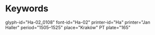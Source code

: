 # Keywords
glyph-id="Ha-02_0108"
font-id="Ha-02"
printer-id="Ha"
printer="Jan Haller"
period="1505–1525"
place="Kraków"
PT plate="165"
